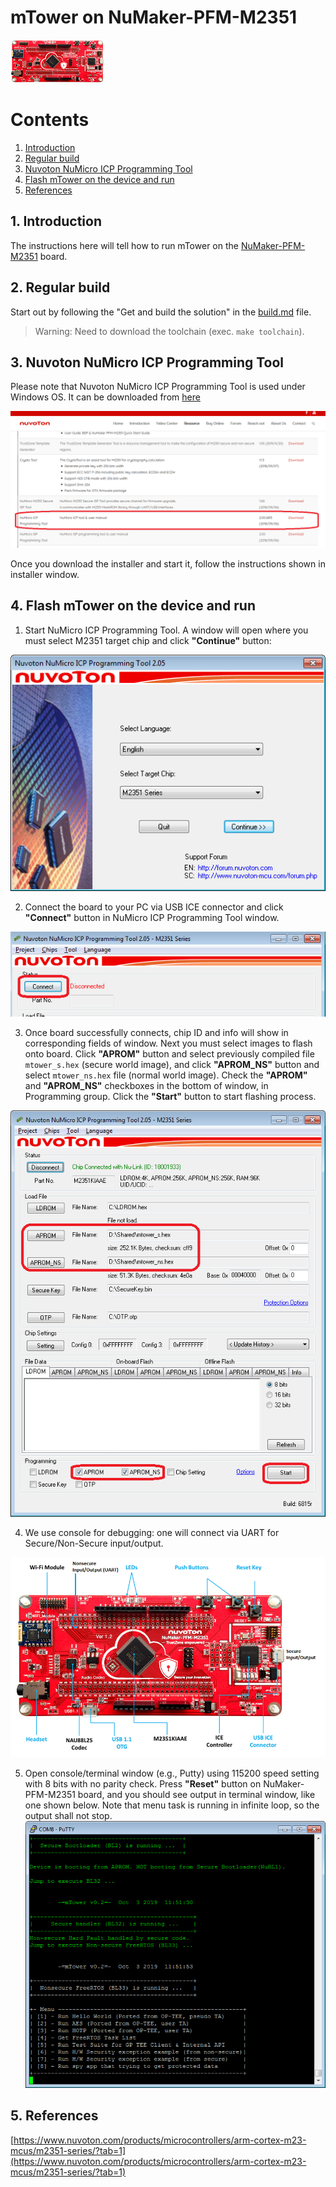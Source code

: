 # mTower on NuMaker-PFM-M2351

[![NuMaker-PFM-M2351](images/platforms/numaker_pfm_m2351/numaker_pfm_m2351.png)](http://www.nuvoton.com/resource-files/UM_NuMaker-PFM-M2351_EN_Rev1.00.pdf)

# Contents
1. [Introduction](#1-introduction)
2. [Regular build](#2-regular-build)
3. [Nuvoton NuMicro ICP Programming Tool](#3-nuvoton-numicro-icp-programming-tool)
4. [Flash mTower on the device and run](#4-flash-mtower-on-the-device-and-run)
5. [References](#5-references)

## 1. Introduction
The instructions here will tell how to run mTower on the [NuMaker-PFM-M2351] board.

## 2. Regular build
Start out by following the "Get and build the solution" in the [build.md] file.
> Warning: Need to download the toolchain (exec. `make toolchain`).

## 3. Nuvoton NuMicro ICP Programming Tool
Please note that Nuvoton NuMicro ICP Programming Tool is used under Windows OS.
It can be downloaded from [here](https://m2351.nuvoton.com/resource/)

![Where is NuMicro ICP Programming Tool](images/platforms/numaker_pfm_m2351/numicro_icp_download.png)

Once you download the installer and start it, follow the instructions shown in installer window.

## 4. Flash mTower on the device and run
1. Start NuMicro ICP Programming Tool. A window will open where you must select M2351 target chip and click **"Continue"** button:

![Run NuMicro ICP Programming Tool](images/platforms/numaker_pfm_m2351/numicro_icp_start.png)

2. Connect the board to your PC via USB ICE connector and click **"Connect"** button in NuMicro ICP Programming Tool window.

![Connect to device](images/platforms/numaker_pfm_m2351/numicro_icp_connect.png)

3. Once board successfully connects, chip ID and info will show in corresponding fields of window. Next you must select images to flash onto board. Click **"APROM"** button and select previously compiled file `mtower_s.hex` (secure world image), and click **"APROM_NS"** button and select `mtower_ns.hex` file (normal world image). Check the **"APROM"** and **"APROM_NS"** checkboxes in the bottom of window, in Programming group. Click the **"Start"** button to start flashing process.

![Select image files and program start](images/platforms/numaker_pfm_m2351/numicro_icp_open_prg.png)

4. We use console for debugging: one will connect via UART for Secure/Non-Secure input/output.

![NuMaker-PFM-M2351 pins](images/platforms/numaker_pfm_m2351/numicro_pin.png)

5. Open console/terminal window (e.g., Putty) using 115200 speed setting with 8 bits with no parity check. Press **"Reset"** button on NuMaker-PFM-M2351 board, and you should see output in terminal window, like one shown below. Note that menu task is running in infinite loop, so the output shall not stop.
![Start mTower](images/platforms/numaker_pfm_m2351/putty_outputs.png)

## 5. References

[https://www.nuvoton.com/products/microcontrollers/arm-cortex-m23-mcus/m2351-series/?tab=1](https://www.nuvoton.com/products/microcontrollers/arm-cortex-m23-mcus/m2351-series/?tab=1)

[build.md]: build.md
[NuMaker-PFM-M2351]: http://www.nuvoton.com/resource-files/UM_NuMaker-PFM-M2351_EN_Rev1.00.pdf
